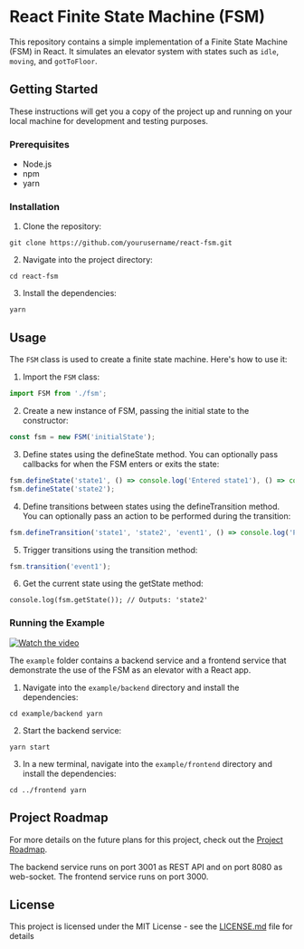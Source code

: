 # React Finite State Machine (FSM)

This repository contains a simple implementation of a Finite State Machine (FSM) in React. It simulates an elevator system with states such as `idle`, `moving`, and `gotToFloor`.

## Getting Started

These instructions will get you a copy of the project up and running on your local machine for development and testing purposes.

### Prerequisites

- Node.js
- npm
- yarn

### Installation

1. Clone the repository:
``` 
git clone https://github.com/yourusername/react-fsm.git 
```
2. Navigate into the project directory:
```
cd react-fsm
```
3. Install the dependencies:
```
yarn
```


## Usage

The `FSM` class is used to create a finite state machine. Here's how to use it:

1. Import the `FSM` class:
```typescript
import FSM from './fsm';
```

2. Create a new instance of FSM, passing the initial state to the constructor:
```typescript
const fsm = new FSM('initialState');
```

3. Define states using the defineState method. You can optionally pass callbacks for when the FSM enters or exits the state:
```typescript
fsm.defineState('state1', () => console.log('Entered state1'), () => console.log('Exited state1'));
fsm.defineState('state2');
```
4. Define transitions between states using the defineTransition method. You can optionally pass an action to be performed during the transition:
```typescript
fsm.defineTransition('state1', 'state2', 'event1', () => console.log('Performing action...'));
```
5. Trigger transitions using the transition method:
```typescript
fsm.transition('event1');
```
6. Get the current state using the getState method:
```
console.log(fsm.getState()); // Outputs: 'state2'
```

### Running the Example

[![Watch the video](https://img.youtube.com/vi/0Xcl6EoLPvw/maxresdefault.jpg)](https://youtu.be/0Xcl6EoLPvw)

The `example` folder contains a backend service and a frontend service that demonstrate the use of the FSM as an elevator with a React app.

1. Navigate into the `example/backend` directory and install the dependencies:
```
cd example/backend yarn
```
2. Start the backend service:
```
yarn start
```
3. In a new terminal, navigate into the `example/frontend` directory and install the dependencies:
```
cd ../frontend yarn
```

## Project Roadmap

For more details on the future plans for this project, check out the [Project Roadmap](./ROADMAP.md).

The backend service runs on port 3001 as REST API and on port 8080 as web-socket.
The frontend service runs on port 3000.

## License

This project is licensed under the MIT License - see the [LICENSE.md](LICENSE.md) file for details